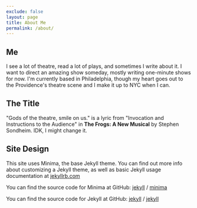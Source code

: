 ```yaml
---
exclude: false
layout: page
title: About Me
permalink: /about/
---
```

## Me

I see a lot of theatre, read a lot of plays, and sometimes I write about it. I want to direct an amazing show someday, mostly writing one-minute shows for now. I'm currently based in Philadelphia, though my heart goes out to the Providence's theatre scene and I make it up to NYC when I can.

## The Title
"Gods of the theatre, smile on us." is a lyric from "Invocation and Instructions to the Audience" in **The Frogs: A New Musical** by Stephen Sondheim. IDK, I might change it.

## Site Design
This site uses Minima, the base Jekyll theme. You can find out more info about customizing a Jekyll theme, as well as basic Jekyll usage documentation at [jekyllrb.com](https://jekyllrb.com/)

You can find the source code for Minima at GitHub:
[jekyll][jekyll-organization] /
[minima](https://github.com/jekyll/minima)

You can find the source code for Jekyll at GitHub:
[jekyll][jekyll-organization] /
[jekyll](https://github.com/jekyll/jekyll)


[jekyll-organization]: https://github.com/jekyll
